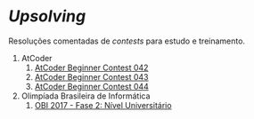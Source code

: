 # _Upsolving_

Resoluções comentadas de _contests_ para estudo e treinamento.

1. AtCoder
    1. [AtCoder Beginner Contest 042](AtCoder/B042/B042.pdf)
    1. [AtCoder Beginner Contest 043](AtCoder/B043/B043.pdf)
    1. [AtCoder Beginner Contest 044](AtCoder/B044/B044.pdf)
1. Olimpíada Brasileira de Informática
    1. [OBI 2017 - Fase 2: Nível Universitário](OBI/2017_F2_NS/2017_F2_NS.pdf)
